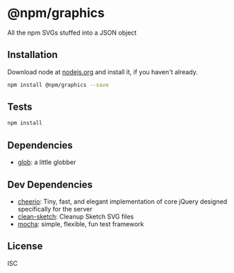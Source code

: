 # @npm/graphics

All the npm SVGs stuffed into a JSON object

## Installation

Download node at [nodejs.org](http://nodejs.org) and install it, if you haven't already.

```sh
npm install @npm/graphics --save
```

## Tests

```sh
npm install
```

## Dependencies

- [glob](https://github.com/isaacs/node-glob): a little globber

## Dev Dependencies

- [cheerio](https://github.com/MatthewMueller/cheerio): Tiny, fast, and elegant implementation of core jQuery designed specifically for the server
- [clean-sketch](https://github.com/overblog/clean-sketch): Cleanup Sketch SVG files
- [mocha](https://github.com/visionmedia/mocha): simple, flexible, fun test framework

## License

ISC
